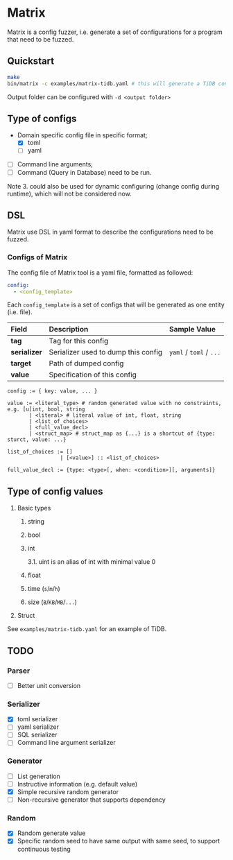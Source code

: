 # Matrix

Matrix is a config fuzzer, i.e. generate a set of configurations for a program that need to be fuzzed.

## Quickstart
```bash
make
bin/matrix -c examples/matrix-tidb.yaml # this will generate a TiDB config `tidb.yaml` in current folder
```

Output folder can be configured with `-d <output folder>`

## Type of configs
- Domain specific config file in specific format;
   - [x] toml
   - [ ] yaml
- [ ] Command line arguments;
- [ ] Command (Query in Database) need to be run.

Note 3. could also be used for dynamic configuring (change config during runtime),
which will not be considered now.

## DSL

Matrix use DSL in yaml format to describe the configurations need to be fuzzed.

### Configs of Matrix
The config file of Matrix tool is a yaml file, formatted as followed:
```yaml
config:
  - <config_template>
```

Each `config_template` is a set of configs that will be generated as one entity (i.e. file).

| Field | Description | Sample Value |
|:------|:------------------|:--------------|
| **tag** | Tag for this config |
| **serializer** | Serializer used to dump this config | `yaml` / `toml` / `...` |
| **target** | Path of dumped config |
| **value** | Specification of this config |

```
config := { key: value, ... }

value := <literal_type> # random generated value with no constraints, e.g. [u]int, bool, string
       | <literal> # literal value of int, float, string
       | <list_of_choices>
       | <full_value_decl>
       | <struct_map> # struct_map as {...} is a shortcut of {type: sturct, value: ...}

list_of_choices := []
                 | [<value>] :: <list_of_choices>

full_value_decl := {type: <type>[, when: <condition>][, arguments]}
```

## Type of config values
1. Basic types
   1. string
   2. bool
   3. int
   
      3.1. uint is an alias of int with minimal value 0
   4. float
   5. time (`s`/`m`/`h`)
   6. size (`B`/`KB`/`MB`/`...`)
2. Struct

See `examples/matrix-tidb.yaml` for an example of TiDB.

## TODO
### Parser
- [ ] Better unit conversion
### Serializer
- [x] toml serializer
- [ ] yaml serializer
- [ ] SQL serializer
- [ ] Command line argument serializer
### Generator
- [ ] List generation
- [ ] Instructive information (e.g. default value)
- [x] Simple recursive random generator
- [ ] Non-recursive generator that supports dependency
### Random
- [x] Random generate value
- [x] Specific random seed to have same output with same seed, to support continuous testing

